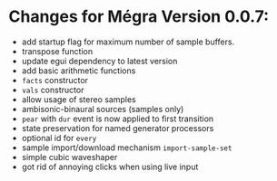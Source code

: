 # Changes for Mégra Version 0.0.7:

* add startup flag for maximum number of sample buffers.
* transpose function
* update egui dependency to latest version
* add basic arithmetic functions
* `facts` constructor
* `vals` constructor
* allow usage of stereo samples
* ambisonic-binaural sources (samples only)
* `pear` with `dur` event is now applied to first transition
* state preservation for named generator processors
* optional id for `every`
* sample import/download mechanism `import-sample-set`
* simple cubic waveshaper
* got rid of annoying clicks when using live input

